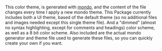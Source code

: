 This color theme, is generated with [mondo], and the content of the file changes every time I apply a new  mondo theme. This Package currently includes both a UI theme, based of the default theme (so no additional files and images needed except this single theme file). And a "dimmed" (almost no syntax highlighting, except for comments and headings) color scheme, as well as a 8 bit color scheme. Also included are the actual mondo generator and theme file used to generate these files, so you can quickly create your own if you want.


[mondo]: https://github.com/budlabs/mondo
[mondo-contrib]: https://github.com/budlabs/mondo-contrib
[ihodev]: https://github.com/ihodev
[DA UI]: https://github.com/ihodev/sublime-da-ui


